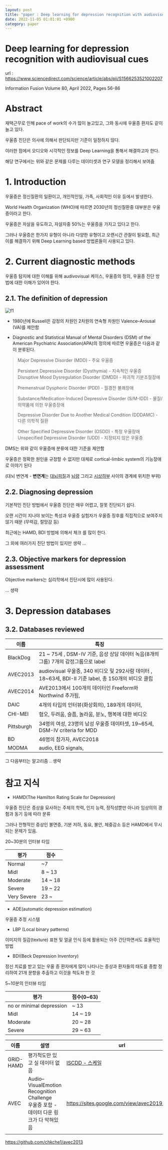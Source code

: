 ```yaml
---
layout: post
title: "paper : Deep learning for depression recognition with audiovisual cues"
date: 2022-11-05 01:01:01 +0900
category: paper
---
```


# Deep learning for depression recognition with audiovisual cues

url : https://www.sciencedirect.com/science/article/abs/pii/S1566253521002207

Information Fusion Volume 80, April 2022, Pages 56-86



# Abstract

재택근무로 인해 pace of work의 수가 많이 늘고있고, 그와 동시에 우울증 환자도 같이 늘고 있다. 

우울증 진단은 의사에 의해서 판단되지만 기준이 일정하지 않다.

이러한 점에서 오디오와 시각적인 정보를 Deep Learning을 통해서 해결하고자 한다.

해당 연구에서는 위와 같은 문제를 다루는 데이터셋과 연구 모델을 정리해서 보여줌 

# 1. Introduction

우울증은 정신질환의 일환이고, 개인적인일, 가족, 사회적인 이유 등에서 발생한다.

World Health Organization (WHO)에 따르면 2030년의 정신질환중 대부분은 우울증이라고 한다.

우울증은 자살을 유도하고, 자살자중 50%는 우울증을 가지고 있다고 한다.

그러나 우울증은 한가지 유형이 아니라 다양한 유형이고 오랜시간 관찰이 필요함,  최근 이를 해결하기 위해 Deep Learning based 방법론들이 사용되고 있다.

# 2. Current diagnostic methods

우울증 탐지에 대한 이해를 위해 audivovisual 케이스, 우울증의 정의, 우울증 진단 방법에 대한 이해가 있어야 한다.

## 2.1. The definition of depression

![f1](C:\Users\whtng\OneDrive\문서\src\whtngus.github.io\img\2022\Deep_learning_for_depression_recognition_with_audiovisual_cues\f1.png)

- 1980년에 Russell은 감정의 차원인 2차원의 연속형 차원인 Valence–Arousal (VA)를 제안함


- Diagnostic and Statistical Manual of Mental Disorders (DSM) of the American Psychiatric Association(APA)의 정의에 따르면 우울증은 다음과 같이 분류된다.

>  Major Depressive Disorder (MDD) - 주요 우울증
>
> Persistent Depressive Disorder (Dysthymia) - 지속적인 우울증
> Disruptive Mood Dysregulation Disorder (DMDD) - 파괴적 기분조절장애
>
> Premenstrual Dysphoric Disorder (PDD) - 월경전 불쾌장애
>
> Substance/Medication-Induced Depressive Disorder (S/M-IDD) - 물질/의약품에 의한 우울증장애
>
> Depressive Disorder Due to Another Medical Condition (DDDAMC) - 다른 의학적 질환
>
> Other Specified Depressive Disorder (OSDD) - 특정 우울장애
> Unspecified Depressive Disorder (UDD) - 지정되지 않은 우울증

DMS는 위와 같이 우울증에 분류에 대한 기준을 제안함 



우울증은 정확한 원인을 규정할 수 없지만 대체로 cortical-limbic system의 기능장애로 이야기 된다 

 (대뇌 변연계 - **변연계**는 [대뇌피질](https://ko.wikipedia.org/wiki/%EB%8C%80%EB%87%8C%ED%94%BC%EC%A7%88)과 [뇌량](https://ko.wikipedia.org/wiki/%EB%87%8C%EB%9F%89) 그리고 [시상하부](https://ko.wikipedia.org/wiki/%EC%8B%9C%EC%83%81%ED%95%98%EB%B6%80) 사이의 경계에 위치한 부위) 

## 2.2. Diagnosing depression

기본적인 진단 방법에서 우울증 진단은 매우 어렵고, 잘못 진단되기 쉽다. 

오랜 시간이 지나야 보이는 특성과 우울증 실험자가 우울증 징후를 직접적으로 보여주지 않기 때문 (무력감, 절망감 등)

최근에는 HAMD, BDI 방법에 의해서 체크 를 많이 한다. 

그 외에 여러가지 진단 방법이 있지만 생략 ...

## 2.3. Objective markers for depression assessment

Objective markers는 심리학에서 진단시에 많이 사용된다. 

... 생략

# 3. Depression databases

## 3.2. Databases reviewed

| 이름         | 특징                                       |
| ---------- | ---------------------------------------- |
| BlackDog   | 21 ~ 75세 ,   DSM-IV 기준,  음성 상담 데이터 녹음(8개의 그룹) 7개의 감정그룹으로 label |
| AVEC2013   | audiovisual 우울증, 340 비디오 및  292사람 데이터 , 18~63세,  BDI-II 기준 label, 총 150개의 비디오 클립 |
| AVEC2014   | AVE2013에서 100개의 데이터인 Freeform와  Northwind 추가됨, |
| DAIC       | 4개의 타입의 인터뷰(화상회의), 189개의 데이터,            |
| CHI-MEI    | 혐오, 두려움, 슬픔, 놀라움, 분노, 행복에 대한 비디오         |
| Pittsburgh | 34명의 여성, 23명의 남성 우울증 데이터셋, 19~65세,   DSM-IV criteria for MDD |
| BD         | 46명의 참가자,  AVEC2018                      |
| MODMA      | audio, EEG signals,                      |



그 다음부터는 알고리즘 .. 생략 















# 참고 지식 

- HAMD(The Hamilton Rating Scale for Depression)

우울증 진단은 증상을 묘사하는 주체의 학력, 인지 능력, 정직성뿐만 아니라 임상의의 경험과 동기 등에 따라 분류

그러나 전형적인 증상인 불면증, 기분 저하, 동요, 불안, 체중감소 등은 HAMD에서 무시되는 문제가 있음.

20~30분의 인터뷰 타임

| 평가          | 점수      |
| ----------- | ------- |
| Normal      | ~7      |
| Midl        | 8 ~ 13  |
| Moderate    | 14 ~ 18 |
| Severe      | 19 ~ 22 |
| Very Severe | 23 ~    |



- ADE(automatic depression estimation)

우울증 추정 시스템

- LBP (Local binary patterns)

이미지의 질감(texture) 표현 및 얼굴 인식 등에 활용되는 아주 간단하면서도 효율적인 방법

- BDI(Beck Depression Inventory)

정신 치료를 받고 있는 우울 증 환자에게 많이 나타나는 증상과 환자들의 태도를 종합 정리하여 21개 문항을 추출하고 이것을 척도화 한 것

5~10분의 인터뷰 타임 

| 평가                       | 점수(0~63) |
| ------------------------ | -------- |
| no or minimal depression | ~ 13     |
| Midl                     | 14 ~ 19  |
| Moderate                 | 20 ~ 28  |
| Severe                   | 29 ~ 63  |





| 이름        | 설명                                       | url                                      |
| --------- | ---------------------------------------- | ---------------------------------------- |
| GRID-HAMD | 평가척도만 있고 실 데이터 없음                        | [ISCDD - 스케일](https://iscdd.org/Resources.aspx) |
| AVEC      | Audio–VisualEmotion Recognition Challenge <br /> 우울증 포함 - 데이터 다운 링크가 다 막혀있음 | https://sites.google.com/view/avec2019/home |
|           |                                          |                                          |

https://github.com/chkche1/avec2013